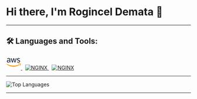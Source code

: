# Hi there, I'm Rogincel Demata 👋

---

## 🛠️ Languages and Tools:

<a href="https://github.com/devicons/devicon/blob/master/icons/amazonwebservices/amazonwebservices-original-wordmark.svg" target="_blank">
  <img src="https://github.com/devicons/devicon/blob/master/icons/amazonwebservices/amazonwebservices-original-wordmark.svg" alt="Amazon Web Services" title="Amazon Web Services" width="40">
</a>
&nbsp;
<a href="https://cdn.jsdelivr.net/gh/devicons/devicon@latest/icons/nginx/nginx-original.svg" target="_blank">
  <img src="https://cdn.jsdelivr.net/gh/devicons/devicon@latest/icons/nginx/nginx-original.svg" alt="NGINX" title="NGINX" width="40">
</a>
&nbsp;
<a href="https://cdn.jsdelivr.net/gh/devicons/devicon@latest/icons/nginx/nginx-original.svg" target="_blank">
  <img src="https://cdn.jsdelivr.net/gh/devicons/devicon@latest/icons/nginx/nginx-original.svg" alt="NGINX" title="NGINX" width="40">
</a>

---

![Top Languages](https://github-readme-stats.vercel.app/api/top-langs/?username=dmathz-dev&layout=compact&hide_progress=true)

---